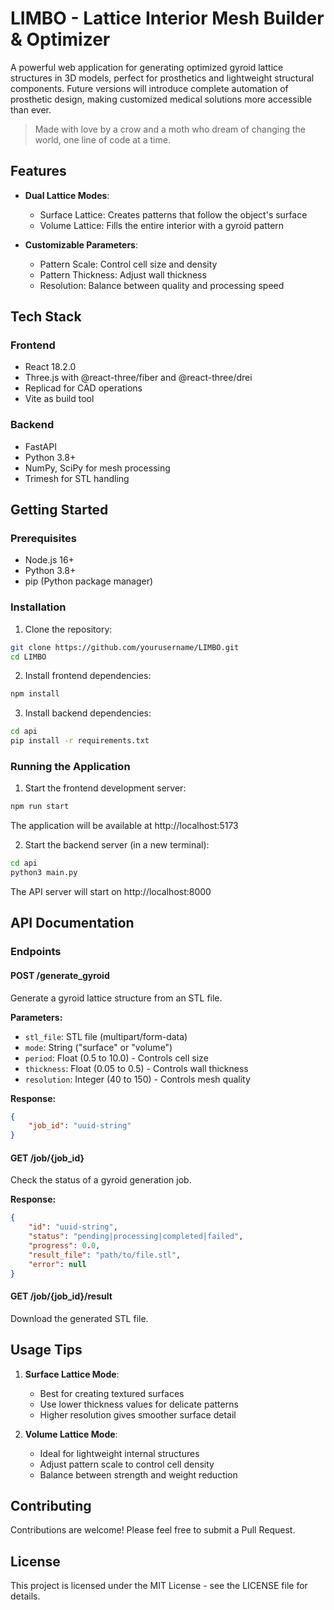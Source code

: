 # LIMBO - Lattice Interior Mesh Builder & Optimizer

A powerful web application for generating optimized gyroid lattice structures in 3D models, perfect for prosthetics and lightweight structural components. Future versions will introduce complete automation of prosthetic design, making customized medical solutions more accessible than ever.

> Made with love by a crow and a moth who dream of changing the world, one line of code at a time.

## Features

- **Dual Lattice Modes**:
  - Surface Lattice: Creates patterns that follow the object's surface
  - Volume Lattice: Fills the entire interior with a gyroid pattern

- **Customizable Parameters**:
  - Pattern Scale: Control cell size and density
  - Pattern Thickness: Adjust wall thickness
  - Resolution: Balance between quality and processing speed

## Tech Stack

### Frontend
- React 18.2.0
- Three.js with @react-three/fiber and @react-three/drei
- Replicad for CAD operations
- Vite as build tool

### Backend
- FastAPI
- Python 3.8+
- NumPy, SciPy for mesh processing
- Trimesh for STL handling

## Getting Started

### Prerequisites
- Node.js 16+
- Python 3.8+
- pip (Python package manager)

### Installation

1. Clone the repository:
```bash
git clone https://github.com/yourusername/LIMBO.git
cd LIMBO
```

2. Install frontend dependencies:
```bash
npm install
```

3. Install backend dependencies:
```bash
cd api
pip install -r requirements.txt
```

### Running the Application

1. Start the frontend development server:
```bash
npm run start
```
The application will be available at http://localhost:5173

2. Start the backend server (in a new terminal):
```bash
cd api
python3 main.py
```
The API server will start on http://localhost:8000

## API Documentation

### Endpoints

#### POST /generate_gyroid
Generate a gyroid lattice structure from an STL file.

**Parameters:**
- `stl_file`: STL file (multipart/form-data)
- `mode`: String ("surface" or "volume")
- `period`: Float (0.5 to 10.0) - Controls cell size
- `thickness`: Float (0.05 to 0.5) - Controls wall thickness
- `resolution`: Integer (40 to 150) - Controls mesh quality

**Response:**
```json
{
    "job_id": "uuid-string"
}
```

#### GET /job/{job_id}
Check the status of a gyroid generation job.

**Response:**
```json
{
    "id": "uuid-string",
    "status": "pending|processing|completed|failed",
    "progress": 0.0,
    "result_file": "path/to/file.stl",
    "error": null
}
```

#### GET /job/{job_id}/result
Download the generated STL file.

## Usage Tips

1. **Surface Lattice Mode**:
   - Best for creating textured surfaces
   - Use lower thickness values for delicate patterns
   - Higher resolution gives smoother surface detail

2. **Volume Lattice Mode**:
   - Ideal for lightweight internal structures
   - Adjust pattern scale to control cell density
   - Balance between strength and weight reduction

## Contributing

Contributions are welcome! Please feel free to submit a Pull Request.

## License

This project is licensed under the MIT License - see the LICENSE file for details.
